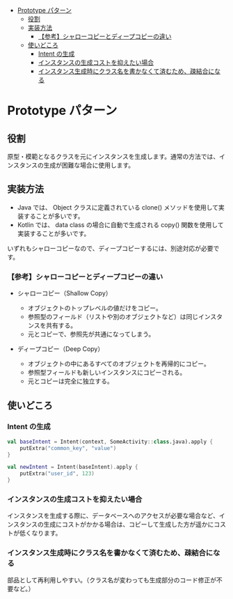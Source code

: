 - [Prototype パターン](#prototype-パターン)
  - [役割](#役割)
  - [実装方法](#実装方法)
    - [【参考】シャローコピーとディープコピーの違い](#参考シャローコピーとディープコピーの違い)
  - [使いどころ](#使いどころ)
    - [Intent の生成](#intent-の生成)
    - [インスタンスの生成コストを抑えたい場合](#インスタンスの生成コストを抑えたい場合)
    - [インスタンス生成時にクラス名を書かなくて済むため、疎結合になる](#インスタンス生成時にクラス名を書かなくて済むため疎結合になる)


# Prototype パターン

## 役割

原型・模範となるクラスを元にインスタンスを生成します。通常の方法では、インスタンスの生成が困難な場合に使用します。


## 実装方法

- Java では、 Object クラスに定義されている clone() メソッドを使用して実装することが多いです。
- Kotlin では、 data class の場合に自動で生成される copy() 関数を使用して実装することが多いです。

いずれもシャローコピーなので、ディープコピーするには、別途対応が必要です。

### 【参考】シャローコピーとディープコピーの違い

- シャローコピー（Shallow Copy）
  - オブジェクトのトップレベルの値だけをコピー。
  - 参照型のフィールド（リストや別のオブジェクトなど）は同じインスタンスを共有する。
  - 元とコピーで、参照先が共通になってしまう。

- ディープコピー（Deep Copy）
  - オブジェクトの中にあるすべてのオブジェクトを再帰的にコピー。
  - 参照型フィールドも新しいインスタンスにコピーされる。
  - 元とコピーは完全に独立する。


## 使いどころ

### Intent の生成

```kotlin
val baseIntent = Intent(context, SomeActivity::class.java).apply {
    putExtra("common_key", "value")
}

val newIntent = Intent(baseIntent).apply {
    putExtra("user_id", 123)
}
```


### インスタンスの生成コストを抑えたい場合

インスタンスを生成する際に、データベースへのアクセスが必要な場合など、インスタンスの生成にコストがかかる場合は、コピーして生成した方が遥かにコストが低くなります。


### インスタンス生成時にクラス名を書かなくて済むため、疎結合になる

部品として再利用しやすい。（クラス名が変わっても生成部分のコード修正が不要など。）

